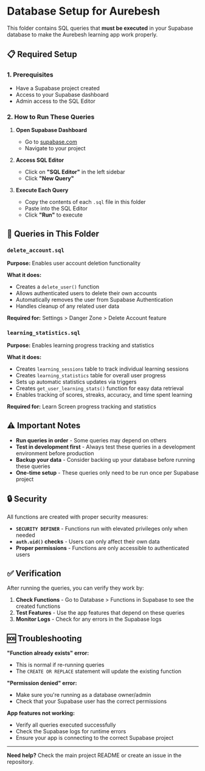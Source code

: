 # Database Setup for Aurebesh 

This folder contains SQL queries that **must be executed** in your Supabase database to make the Aurebesh learning app work properly.

## 📋 Required Setup

### 1. Prerequisites
- Have a Supabase project created
- Access to your Supabase dashboard
- Admin access to the SQL Editor

### 2. How to Run These Queries

1. **Open Supabase Dashboard**
   - Go to [supabase.com](https://supabase.com) 
   - Navigate to your project

2. **Access SQL Editor**
   - Click on **"SQL Editor"** in the left sidebar
   - Click **"New Query"**

3. **Execute Each Query**
   - Copy the contents of each `.sql` file in this folder
   - Paste into the SQL Editor
   - Click **"Run"** to execute

## 📂 Queries in This Folder

### `delete_account.sql`
**Purpose:** Enables user account deletion functionality

**What it does:**
- Creates a `delete_user()` function
- Allows authenticated users to delete their own accounts
- Automatically removes the user from Supabase Authentication
- Handles cleanup of any related user data

**Required for:** Settings > Danger Zone > Delete Account feature

### `learning_statistics.sql`
**Purpose:** Enables learning progress tracking and statistics

**What it does:**
- Creates `learning_sessions` table to track individual learning sessions
- Creates `learning_statistics` table for overall user progress
- Sets up automatic statistics updates via triggers
- Creates `get_user_learning_stats()` function for easy data retrieval
- Enables tracking of scores, streaks, accuracy, and time spent learning

**Required for:** Learn Screen progress tracking and statistics

## ⚠️ Important Notes

- **Run queries in order** - Some queries may depend on others
- **Test in development first** - Always test these queries in a development environment before production
- **Backup your data** - Consider backing up your database before running these queries
- **One-time setup** - These queries only need to be run once per Supabase project

## 🔒 Security

All functions are created with proper security measures:
- **`SECURITY DEFINER`** - Functions run with elevated privileges only when needed
- **`auth.uid()` checks** - Users can only affect their own data
- **Proper permissions** - Functions are only accessible to authenticated users

## ✅ Verification

After running the queries, you can verify they work by:

1. **Check Functions** - Go to Database > Functions in Supabase to see the created functions
2. **Test Features** - Use the app features that depend on these queries
3. **Monitor Logs** - Check for any errors in the Supabase logs

## 🆘 Troubleshooting

**"Function already exists" error:**
- This is normal if re-running queries
- The `CREATE OR REPLACE` statement will update the existing function

**"Permission denied" error:**
- Make sure you're running as a database owner/admin
- Check that your Supabase user has the correct permissions

**App features not working:**
- Verify all queries executed successfully
- Check the Supabase logs for runtime errors
- Ensure your app is connecting to the correct Supabase project

---

**Need help?** Check the main project README or create an issue in the repository.
